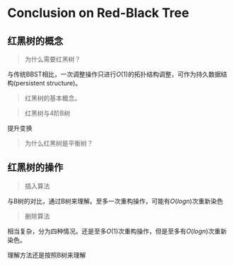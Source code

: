 Conclusion on Red-Black Tree
===========================

## 红黑树的概念

> 为什么需要红黑树？

与传统BBST相比，一次调整操作只进行$O(1)$的拓扑结构调整，可作为持久数据结构(persistent structure)。

> 红黑树的基本概念。

> 红黑树与4阶B树

提升变换

> 为什么红黑树是平衡树？

## 红黑树的操作

> 插入算法

与B树的对比，通过B树来理解。至多一次重构操作，可能有$O(logn)$次重新染色

> 删除算法

相当复杂，分为四种情况。还是至多$O(1)$次重构操作，但是至多有$O(logn)$次重新染色。

理解方法还是按照B树来理解
